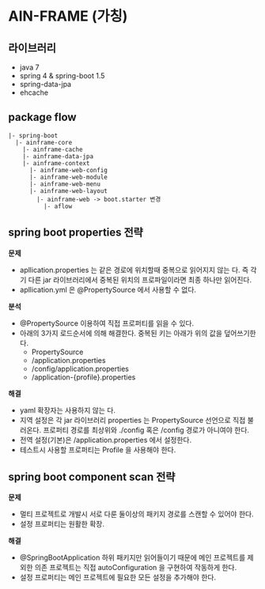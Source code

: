 # AIN-FRAME (가칭)

## 라이브러리

- java 7
- spring 4 & spring-boot 1.5
- spring-data-jpa
- ehcache

## package flow

```
|- spring-boot
  |- ainframe-core
    |- ainframe-cache
    |- ainframe-data-jpa
    |- ainframe-context
      |- ainframe-web-config
      |- ainframe-web-module
      |- ainframe-web-menu
      |- ainframe-web-layout
        |- ainframe-web -> boot.starter 변경
          |- aflow
```

## spring boot properties 전략

**문제**

- apllication.properties 는 같은 경로에 위치할때  중복으로 읽어지지 않는 다. 즉 각기 다른 jar 라이브러리에서 중복된 위치의 프로파일이라면 최종 하나만 읽어진다.
- apllication.yml 은 @PropertySource 에서 사용할 수 없다.

**분석**
- @PropertySource 이용하여 직접 프로퍼티를 읽을 수 있다.
- 아래의 3가지 로드순서에 의해 해결한다. 중복된 키는 아래가 위의 값을 덮어쓰기한다.
  - PropertySource
  - /application.properties
  - /config/application.properties
  - /application-{profile}.properties

**해결**

- yaml 확장자는 사용하지 않는 다.
- 지역 설정은 각 jar 라이브러리 properties 는 PropertySource 선언으로 직접 불러온다. 프로퍼티 경로를 최상위와 ./config 혹은 /config 경로가 아니여야 한다.
- 전역 설정(기본)은 /application.properties 에서 설정한다.
- 테스트시 사용할 프로퍼티는 Profile 을 사용해야 한다.

## spring boot component scan 전략

**문제**

- 멀티 프로젝트로 개발시 서로 다룬 둘이상의 패키지 경로를 스캔할 수 있어야 한다.
- 설정 프로퍼티는 원활한 확장.

**해결**

- @SpringBootApplication 하위 패키지만 읽어들이기 때문에 메인 프로젝트를 제외한 의존 프로젝트는 직접 autoConfiguration 을 구현하여 작동하게 한다.
- 설정 프로퍼티는 메인 프로젝트에 필요한 모든 설정을 추가해야 한다.

